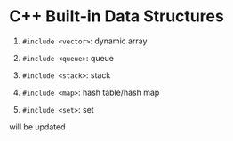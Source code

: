 # C++ Built-in Data Structures

1. `#include <vector>`: dynamic array

2. `#include <queue>`: queue

3.  `#include <stack>`: stack

4. `#include <map>`: hash table/hash map

5. `#include <set>`: set

will be updated 